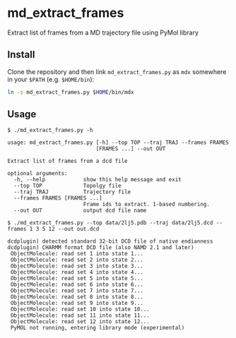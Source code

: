 # md_extract_frames
Extract list of frames from a MD trajectory file using PyMol library
## Install
Clone the repository and then link `md_extract_frames.py` as `mdx` somewhere in your `$PATH` (e.g. `$HOME/bin`):
```bash
ln -s md_extract_frames.py $HOME/bin/mdx
```
## Usage
```
$ ./md_extract_frames.py -h

usage: md_extract_frames.py [-h] --top TOP --traj TRAJ --frames FRAMES
                            [FRAMES ...] --out OUT

Extract list of frames from a dcd file

optional arguments:
  -h, --help            show this help message and exit
  --top TOP             Topolgy file
  --traj TRAJ           Trajectory file
  --frames FRAMES [FRAMES ...]
                        Frame ids to extract. 1-based numbering.
  --out OUT             output dcd file name
```
```
$ ./md_extract_frames.py --top data/2lj5.pdb --traj data/2lj5.dcd --frames 1 3 5 12 --out out.dcd

dcdplugin) detected standard 32-bit DCD file of native endianness
dcdplugin) CHARMM format DCD file (also NAMD 2.1 and later)
 ObjectMolecule: read set 1 into state 1...
 ObjectMolecule: read set 2 into state 2...
 ObjectMolecule: read set 3 into state 3...
 ObjectMolecule: read set 4 into state 4...
 ObjectMolecule: read set 5 into state 5...
 ObjectMolecule: read set 6 into state 6...
 ObjectMolecule: read set 7 into state 7...
 ObjectMolecule: read set 8 into state 8...
 ObjectMolecule: read set 9 into state 9...
 ObjectMolecule: read set 10 into state 10...
 ObjectMolecule: read set 11 into state 11...
 ObjectMolecule: read set 12 into state 12...
 PyMOL not running, entering library mode (experimental)
```
